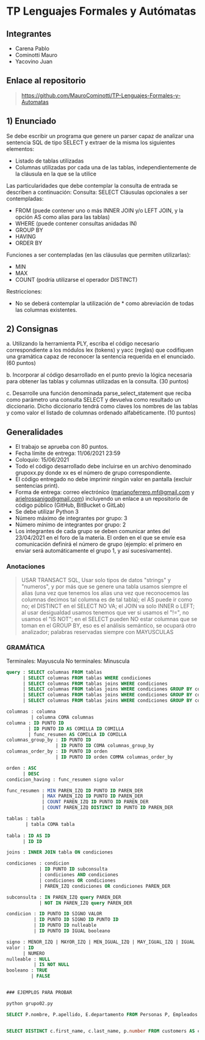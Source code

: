 # TP Lenguajes Formales y Autómatas
## Integrantes
- Carena Pablo
- Cominotti Mauro
- Yacovino Juan
## Enlace al repositorio
> https://github.com/MauroCominotti/TP-Lenguajes-Formales-y-Automatas

## 1)	Enunciado

Se debe escribir un programa que genere un parser capaz de analizar una sentencia SQL de tipo SELECT y extraer de la misma los siguientes elementos:
-	Listado de tablas utilizadas
-	Columnas utilizadas por cada una de las tablas, independientemente de la cláusula en la que se la utilice

Las particularidades que debe contemplar la consulta de entrada se describen a continuación:
Consulta: SELECT
Cláusulas opcionales a ser contempladas:
-	FROM (puede contener uno o más INNER JOIN y/o LEFT JOIN, y la opción AS como alias para las tablas)
-	WHERE (puede contener consultas anidadas IN)
-	GROUP BY
-	HAVING
-	ORDER BY

Funciones a ser contempladas (en las cláusulas que permiten utilizarlas):
-	MIN
-	MAX
-	COUNT (podría utilizarse el operador DISTINCT)

Restricciones:
-	No se deberá contemplar la utilización de * como abreviación de todas las columnas existentes.

## 2)	Consignas

a.	Utilizando la herramienta PLY, escriba el código necesario correspondiente a los módulos lex (tokens) y yacc (reglas) que codifiquen una gramática capaz de reconocer la sentencia requerida en el enunciado. (60 puntos)

b.	Incorporar al código desarrollado en el punto previo la lógica necesaria para obtener las tablas y columnas utilizadas en la consulta. (30 puntos)

c.	Desarrolle una función denominada parse_select_statement que reciba como parámetro una consulta SELECT y devuelva como resultado un diccionario. Dicho diccionario tendrá como claves los nombres de las tablas y como valor el listado de columnas ordenado alfabéticamente. (10 puntos)

## Generalidades

-	El trabajo se aprueba con 80 puntos.
-	Fecha límite de entrega: 11/06/2021 23:59
-	Coloquio: 15/06/2021
-	Todo el código desarrollado debe incluirse en un archivo denominado grupoxx.py donde xx es el número de grupo correspondiente.
-	El código entregado no debe imprimir ningún valor en pantalla (excluir sentencias print).
-	Forma de entrega: correo electrónico (marianoferrero.mf@gmail.com y arielrossanigo@gmail.com) incluyendo un enlace a un repositorio de código público (GitHub, BitBucket o GitLab) 
-	Se debe utilizar Python 3
-	Número máximo de integrantes por grupo: 3
-	Número mínimo de integrantes por grupo: 2
-	Los integrantes de cada grupo se deben comunicar antes del 23/04/2021 en el foro de la materia. El orden en el que se envíe esa comunicación definirá el número de grupo (ejemplo: el primero en enviar será automáticamente el grupo 1, y así sucesivamente).

### Anotaciones
> USAR TRANSACT SQL, Usar solo tipos de datos "strings" y "numeros", y por más que se genere una tabla usamos siempre el alias (una vez que tenemos los alias una vez que reconocemos las columnas decimos tal columna es de tal tabla); el AS puede ir como no; el DISTINCT en el SELECT NO VA; el JOIN va solo INNER o LEFT; al usar desigualdad usamos tenemos que ver si usamos el "!=", no usamos el "IS NOT"; en el SELECT pueden NO estar columnas que se toman en el GROUP BY, eso es el análisis semántico, se ocupará otro analizador; palabras reservadas siempre con MAYUSCULAS


### GRAMÁTICA
Terminales: Mayuscula
No terminales: Minuscula

```SQL
query : SELECT columnas FROM tablas
      | SELECT columnas FROM tablas WHERE condiciones
      | SELECT columnas FROM tablas joins WHERE condiciones
      | SELECT columnas FROM tablas joins WHERE condiciones GROUP BY columnas_group_by
      | SELECT columnas FROM tablas joins WHERE condiciones GROUP BY columnas_group_by HAVING condicion_having
      | SELECT columnas FROM tablas joins WHERE condiciones GROUP BY columnas_group_by HAVING condicion_having ORDER BY columnas_order_by

columnas : columna 
         | columna COMA columnas
columna : ID PUNTO ID 
        | ID PUNTO ID AS COMILLA ID COMILLA
        | func_resumen AS COMILLA ID COMILLA
columnas_group_by : ID PUNTO ID
                  | ID PUNTO ID COMA columnas_group_by
columnas_order_by : ID PUNTO ID orden
                  | ID PUNTO ID orden COMMA columnas_order_by

orden : ASC
      | DESC
condicion_having : func_resumen signo valor

func_resumen : MIN PAREN_IZQ ID PUNTO ID PAREN_DER
             | MAX PAREN_IZQ ID PUNTO ID PAREN_DER
             | COUNT PAREN_IZQ ID PUNTO ID PAREN_DER
             | COUNT PAREN_IZQ DISTINCT ID PUNTO ID PAREN_DER

tablas : tabla 
       | tabla COMA tabla
       
tabla : ID AS ID 
      | ID ID

joins : INNER JOIN tabla ON condiciones

condiciones : condicion
            | ID PUNTO ID subconsulta
            | condiciones AND condiciones
            | condiciones OR condiciones
            | PAREN_IZQ condiciones OR condiciones PAREN_DER

subconsulta : IN PAREN_IZQ query PAREN_DER
            | NOT IN PAREN_IZQ query PAREN_DER

condicion : ID PUNTO ID SIGNO VALOR
          | ID PUNTO ID SIGNO ID PUNTO ID
          | ID PUNTO ID nulleable
          | ID PUNTO ID IGUAL booleano

signo : MENOR_IZQ | MAYOR_IZQ | MEN_IGUAL_IZQ | MAY_IGUAL_IZQ | IGUAL | DESIGUAL
valor : ID
      | NUMERO
nulleable : NULL
          | IS NOT NULL
booleano : TRUE
         | FALSE


### EJEMPLOS PARA PROBAR

python grupo02.py

SELECT P.nombre, P.apellido, E.departamento FROM Personas P, Empleados E INNER JOIN Empleados E ON E.Dni = P.Dni WHERE P.nombre = P.apellido GROUP BY P.nombre, P.apellido, P.dni, P.Sectores HAVING COUNT(P.sectores) > 10 ORDER BY P.nombre DESC


SELECT DISTINCT c.first_name, c.last_name, p.number FROM customers AS c LEFT JOIN phones_numbers AS p ON c.id = p.customer_id

```